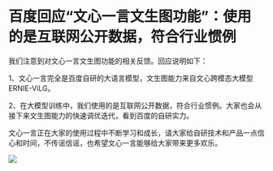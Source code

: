 # 百度回应“文心一言文生图功能”：使用的是互联网公开数据，符合行业惯例

我们注意到对文心一言文生图功能的相关反馈。回应说明如下：

1、文心一言完全是百度自研的大语言模型，文生图能力来自文心跨模态大模型ERNIE-ViLG。

2、在大模型训练中，我们使用的是互联网公开数据，符合行业惯例。大家也会从接下来文生图能力的快速调优迭代，看到百度的自研实力。

文心一言正在大家的使用过程中不断学习和成长，请大家给自研技术和产品一点信心和时间，不传谣信谣，也希望文心一言能够给大家带来更多欢乐。

![](https://inews.gtimg.com/news_bt/OVKmwYUcHi6GBBcoLG_RQFcm6phr-FL-2rCCKS-iePmCYAA/1000)

